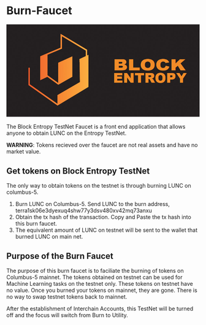 # Burn-Faucet
![banner](./logo.jpg)

The Block Entropy TestNet Faucet is a front end application that allows anyone to obtain LUNC on the Entropy TestNet.

**WARNING**: Tokens recieved over the faucet are not real assets and have no market value.

## Get tokens on Block Entropy TestNet

The only way to obtain tokens on the testnet is through burning LUNC on columbus-5.

1. Burn LUNC on Columbus-5.  Send LUNC to the burn address, terra1sk06e3dyexuq4shw77y3dsv480xv42mq73anxu
2. Obtain the tx hash of the transaction.  Copy and Paste the tx hash into this burn faucet.
3. The equivalent amount of LUNC on testnet will be sent to the wallet that burned LUNC on main net.

## Purpose of the Burn Faucet

The purpose of this burn faucet is to faciliate the burning of tokens on Columbus-5 mainnet.  The tokens obtained on testnet 
can be used for Machine Learning tasks on the testnet only.  These tokens on testnet have no value.  Once you burned your tokens
on mainnet, they are gone.  There is no way to swap testnet tokens back to mainnet.  

After the establishment of Interchain Accounts, this TestNet will be turned off and the focus will switch from Burn to Utility.
